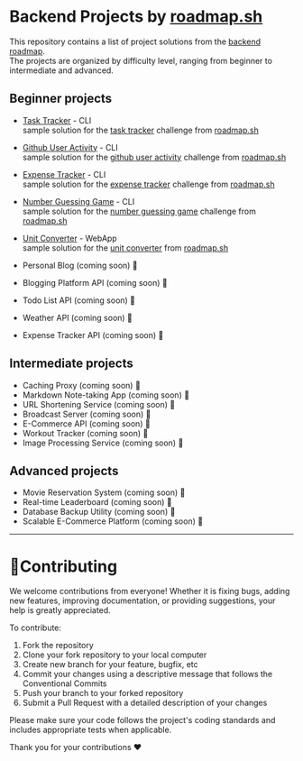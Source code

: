 # Backend Projects by [roadmap.sh](https://roadmap.sh/) #
This repository contains a list of project solutions from the [backend roadmap](https://roadmap.sh/backend/projects).  
The projects are organized by difficulty level, ranging from beginner to intermediate and advanced.

## Beginner projects
- [Task Tracker](https://github.com/mrizkisaputra/backend-projects/tree/master/task-tracker) - CLI  
  sample solution for the [task tracker](https://roadmap.sh/projects/task-tracker) challenge from [roadmap.sh](https://roadmap.sh/)
- [Github User Activity](https://github.com/mrizkisaputra/backend-projects/tree/master/github-user-activity) - CLI  
  sample solution for the [github user activity](https://roadmap.sh/projects/github-user-activity) challenge from [roadmap.sh](https://roadmap.sh/)
- [Expense Tracker](https://github.com/mrizkisaputra/backend-projects/tree/master/expense-tracker) - CLI  
  sample solution for the [expense tracker](https://roadmap.sh/projects/expense-tracker) challenge from [roadmap.sh](https://roadmap.sh/)
  
- [Number Guessing Game](https://github.com/mrizkisaputra/backend-projects/tree/master/number-guessing-game) - CLI  
  sample solution for the [number guessing game](https://roadmap.sh/projects/number-guessing-game) challenge from [roadmap.sh](https://roadmap.sh/)
- [Unit Converter](https://github.com/mrizkisaputra/backend-projects/tree/master/unit-converter) - WebApp  
  sample solution for the [unit converter](https://roadmap.sh/projects/unit-converter) from [roadmap.sh](https://roadmap.sh)
- Personal Blog (coming soon) 🎉
- Blogging Platform API (coming soon) 🎉
- Todo List API (coming soon) 🎉
- Weather API (coming soon) 🎉
- Expense Tracker API (coming soon) 🎉


## Intermediate projects
- Caching Proxy (coming soon) 🎉
- Markdown Note-taking App (coming soon) 🎉
- URL Shortening Service (coming soon) 🎉
- Broadcast Server (coming soon) 🎉
- E-Commerce API (coming soon) 🎉
- Workout Tracker (coming soon) 🎉
- Image Processing Service (coming soon) 🎉


## Advanced projects
- Movie Reservation System (coming soon) 🎉
- Real-time Leaderboard (coming soon) 🎉
- Database Backup Utility (coming soon) 🎉
- Scalable E-Commerce Platform (coming soon) 🎉
___

# 📍Contributing
We welcome contributions from everyone! Whether it is fixing bugs, adding new features, improving documentation, or providing suggestions, your help is greatly appreciated.

To contribute:
1. Fork the repository
2. Clone your fork repository to your local computer
3. Create new branch for your feature, bugfix, etc
4. Commit your changes using a descriptive message that follows the Conventional Commits
5. Push your branch to your forked repository
6. Submit a Pull Request with a detailed description of your changes

Please make sure your code follows the project's coding standards and includes appropriate tests when applicable.

Thank you for your contributions ❤️